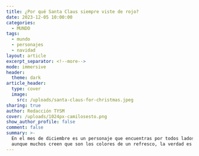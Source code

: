 ```yaml
---
title: ¿Por qué Santa Claus siempre viste de rojo?
date: 2023-12-05 10:00:00
categories:
  - MUNDO
tags:
  - mundo
  - personajes
  - navidad
layout: article
excerpt_separator: <!--more-->
mode: immersive
header:
  theme: dark
article_header:
  type: cover
  image:
    src: /uploads/santa-claus-for-christmas.jpeg
sharing: true
author: Redacción TYSM
cover: /uploads/1024px-camilosesto.png
show_author_profile: false
comment: false
summary: >-
  En el mes de diciembre es un personaje que encuentras por todos lados, y
  aunque muchos creen que son los colores de un refresco, la verdad es otra…
---
```

